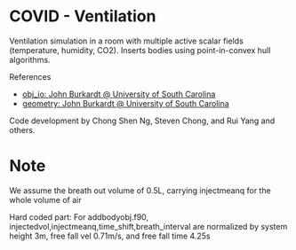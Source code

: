 COVID - Ventilation
===================================
Ventilation simulation in a room with multiple active scalar fields
(temperature, humidity, CO2). Inserts bodies using point-in-convex hull
algorithms.

References
 * [obj_io: John Burkardt @ University of South Carolina](https://people.math.sc.edu/Burkardt/f_src/obj_io/obj_io.html)
 * [geometry: John Burkardt @ University of South Carolina](https://people.math.sc.edu/Burkardt/f_src/geometry/geometry.html)

Code development by Chong Shen Ng, Steven Chong, and Rui Yang and others.


Note
===================================
We assume the breath out volume of 0.5L, carrying injectmeanq for the whole volume of air

Hard coded part:
For addbodyobj.f90, injectedvol,injectmeanq,time_shift,breath_interval
are normalized by system height 3m, free fall vel 0.71m/s, and free fall time 4.25s
